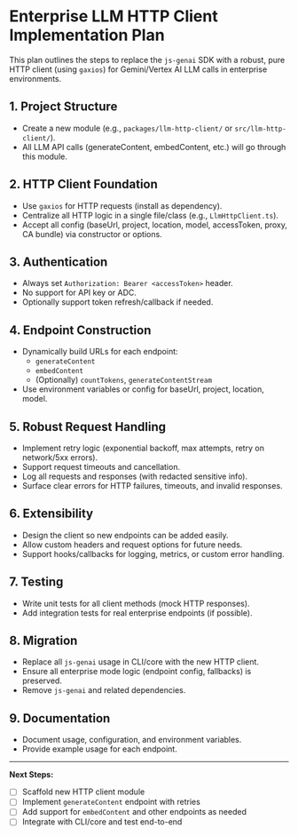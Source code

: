 # Enterprise LLM HTTP Client Implementation Plan

This plan outlines the steps to replace the `js-genai` SDK with a robust, pure HTTP client (using `gaxios`) for Gemini/Vertex AI LLM calls in enterprise environments.

## 1. **Project Structure**
- Create a new module (e.g., `packages/llm-http-client/` or `src/llm-http-client/`).
- All LLM API calls (generateContent, embedContent, etc.) will go through this module.

## 2. **HTTP Client Foundation**
- Use `gaxios` for HTTP requests (install as dependency).
- Centralize all HTTP logic in a single file/class (e.g., `LlmHttpClient.ts`).
- Accept all config (baseUrl, project, location, model, accessToken, proxy, CA bundle) via constructor or options.

## 3. **Authentication**
- Always set `Authorization: Bearer <accessToken>` header.
- No support for API key or ADC.
- Optionally support token refresh/callback if needed.

## 4. **Endpoint Construction**
- Dynamically build URLs for each endpoint:
  - `generateContent`
  - `embedContent`
  - (Optionally) `countTokens`, `generateContentStream`
- Use environment variables or config for baseUrl, project, location, model.

## 5. **Robust Request Handling**
- Implement retry logic (exponential backoff, max attempts, retry on network/5xx errors).
- Support request timeouts and cancellation.
- Log all requests and responses (with redacted sensitive info).
- Surface clear errors for HTTP failures, timeouts, and invalid responses.

## 6. **Extensibility**
- Design the client so new endpoints can be added easily.
- Allow custom headers and request options for future needs.
- Support hooks/callbacks for logging, metrics, or custom error handling.

## 7. **Testing**
- Write unit tests for all client methods (mock HTTP responses).
- Add integration tests for real enterprise endpoints (if possible).

## 8. **Migration**
- Replace all `js-genai` usage in CLI/core with the new HTTP client.
- Ensure all enterprise mode logic (endpoint config, fallbacks) is preserved.
- Remove `js-genai` and related dependencies.

## 9. **Documentation**
- Document usage, configuration, and environment variables.
- Provide example usage for each endpoint.

---

**Next Steps:**
- [ ] Scaffold new HTTP client module
- [ ] Implement `generateContent` endpoint with retries
- [ ] Add support for `embedContent` and other endpoints as needed
- [ ] Integrate with CLI/core and test end-to-end 